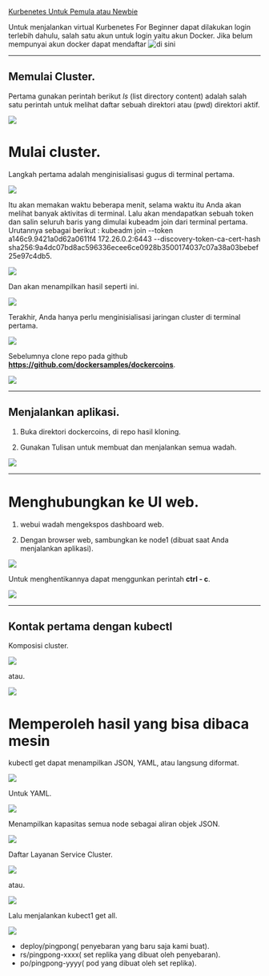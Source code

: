 [Kurbenetes Untuk Pemula atau Newbie](https://github.com/XabaraNeanthal/uas-tcc/blob/master/materi-06/Newbie.md)



Untuk menjalankan virtual Kurbenetes For Beginner dapat dilakukan login terlebih dahulu, salah satu akun untuk login yaitu akun Docker. Jika belum mempunyai akun docker dapat mendaftar ![di sini](https://github.com/XabaraNeanthal/uas-tcc/blob/master/materi-06/gambar-01.png)

___

## Memulai Cluster.
Pertama gunakan perintah berikut *ls* (list directory content) adalah salah satu perintah untuk melihat daftar sebuah direktori atau (pwd) direktori aktif.

![](https://github.com/XabaraNeanthal/uas-tcc/blob/master/materi-06/gambar-02.png)

# Mulai cluster.
Langkah pertama adalah menginisialisasi gugus di terminal pertama.

![](https://github.com/XabaraNeanthal/uas-tcc/blob/master/materi-06/gambar-03.png)

Itu akan memakan waktu beberapa menit, selama waktu itu Anda akan melihat banyak aktivitas di terminal.
Lalu akan mendapatkan sebuah token dan salin seluruh baris yang dimulai kubeadm join dari terminal pertama.
Urutannya sebagai berikut : kubeadm join --token a146c9.9421a0d62a0611f4 172.26.0.2:6443 --discovery-token-ca-cert-hash sha256:9a4dc07bd8ac596336ecee6ce0928b3500174037c07a38a03bebef25e97c4db5.

![](https://github.com/XabaraNeanthal/uas-tcc/blob/master/materi-06/gambar-04.png)

Dan akan menampilkan hasil seperti ini.

![](https://github.com/XabaraNeanthal/uas-tcc/blob/master/materi-06/gambar-4.1.png)

Terakhir, Anda hanya perlu menginisialisasi jaringan cluster di terminal pertama.

![](https://github.com/XabaraNeanthal/uas-tcc/blob/master/materi-06/gambar-05.png)

Sebelumnya clone repo pada github **https://github.com/dockersamples/dockercoins**.

![](https://github.com/XabaraNeanthal/uas-tcc/blob/master/materi-06/gambar-06.png)

___

## Menjalankan aplikasi.
1. Buka direktori dockercoins, di repo hasil kloning.

2. Gunakan Tulisan untuk membuat dan menjalankan semua wadah.

![](https://github.com/XabaraNeanthal/uas-tcc/blob/master/materi-06/gambar-07.png)

___

# Menghubungkan ke UI web.

1. webui wadah mengekspos dashboard web.

2. Dengan browser web, sambungkan ke node1 (dibuat saat Anda menjalankan aplikasi).

![](https://github.com/XabaraNeanthal/uas-tcc/blob/master/materi-06/gambar-08.png)

Untuk menghentikannya dapat menggunkan perintah **ctrl - c**.

![](https://github.com/XabaraNeanthal/uas-tcc/blob/master/materi-06/gambar-09.png)

___

## Kontak pertama dengan kubectl

Komposisi cluster.

![](https://github.com/XabaraNeanthal/uas-tcc/blob/master/materi-06/gambar-10.png)

atau.

![](https://github.com/XabaraNeanthal/uas-tcc/blob/master/materi-06/gambar-11.png)

# Memperoleh hasil yang bisa dibaca mesin

kubectl get dapat menampilkan JSON, YAML, atau langsung diformat.

![](https://github.com/XabaraNeanthal/uas-tcc/blob/master/materi-06/gambar-12.png)

Untuk YAML.

![](https://github.com/XabaraNeanthal/uas-tcc/blob/master/materi-06/gambar-13.png)

Menampilkan kapasitas semua node sebagai aliran objek JSON.

![](https://github.com/XabaraNeanthal/uas-tcc/blob/master/materi-06/gambar-14.png)

Daftar Layanan Service Cluster.

![](https://github.com/XabaraNeanthal/uas-tcc/blob/master/materi-06/gambar-15.png)

atau.

![](https://github.com/XabaraNeanthal/uas-tcc/blob/master/materi-06/gambar-15.1.png)

Lalu menjalankan kubect1 get all.

![](https://github.com/XabaraNeanthal/uas-tcc/blob/master/materi-06/gambar-20.png)
* deploy/pingpong( penyebaran yang baru saja kami buat).
* rs/pingpong-xxxx( set replika yang dibuat oleh penyebaran).
* po/pingpong-yyyy( pod yang dibuat oleh set replika).




